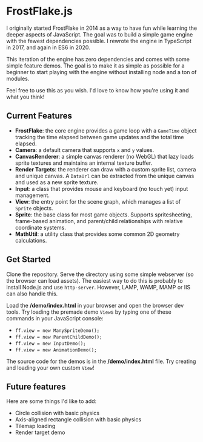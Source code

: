 # FrostFlake.js

I originally started FrostFlake in 2014 as a way to have fun while learning the deeper aspects of JavaScript. The goal was to build a simple game engine with the fewest dependencies possible. I rewrote the engine in TypeScript in 2017, and again in ES6 in 2020.

This iteration of the engine has zero dependencies and comes with some simple feature demos. The goal is to make it as simple as possible for a beginner to start playing with the engine without installing node and a ton of modules.

Feel free to use this as you wish. I'd love to know how you're using it and what you think!

## Current Features

- **FrostFlake**: the core engine provides a game loop with a `GameTime` object tracking the time elapsed between game updates and the total time elapsed.
- **Camera**: a default camera that supports `x` and `y` values.
- **CanvasRenderer**: a simple canvas renderer (no WebGL) that lazy loads sprite textures and maintains an internal texture buffer.
- **Render Targets**: the renderer can draw with a custom sprite list, camera and unique canvas. A `DataUrl` can be extracted from the unique canvas and used as a new sprite texture.
- **Input**: a class that provides mouse and keyboard (no touch yet) input management.
- **View**: the entry point for the scene graph, which manages a list of `Sprite` objects.
- **Sprite**: the base class for most game objects. Supports spritesheeting, frame-based animation, and parent/child relationships with relative coordinate systems.
- **MathUtil**: a utility class that provides some common 2D geometry calculations.

## Get Started

Clone the repository. Serve the directory using some simple webserver (so the browser can load assets). The easiest way to do this is probably to install Node.js and use `http-server`. However, LAMP, WAMP, MAMP or IIS can also handle this.

Load the **/demo/index.html** in your browser and open the browser dev tools. Try loading the premade demo `View`s by typing one of these commands in your JavaScript console:

- `ff.view = new ManySpriteDemo();`
- `ff.view = new ParentChildDemo();`
- `ff.view = new InputDemo();`
- `ff.view = new AnimationDemo();`

The source code for the demos is in the **/demo/index.html** file. Try creating and loading your own custom `View`!

## Future features

Here are some things I'd like to add:

- Circle collision with basic physics
- Axis-aligned rectangle collision with basic physics
- Tilemap loading
- Render target demo
